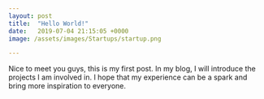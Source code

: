 ```yaml
---
layout: post
title:  "Hello World!"
date:   2019-07-04 21:15:05 +0000
image: /assets/images/Startups/startup.png

---
```

Nice to meet you guys, this is my first post. In my blog, I will introduce the projects I am involved in. I hope that my experience can be a spark and bring more inspiration to everyone.